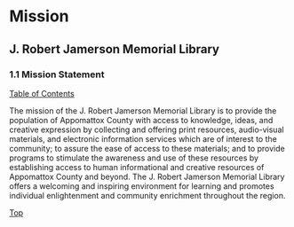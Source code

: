 [0]: /README.md
[1.1]: mission-statement.md

# Mission
## J. Robert Jamerson Memorial Library
### 1.1 Mission Statement
[Table of Contents][0]

The mission of the J. Robert Jamerson Memorial Library is to provide the population of Appomattox County with access to knowledge, ideas, and creative expression by collecting and offering print resources, audio-visual materials, and electronic information services which are of interest to the community; to assure the ease of access to these materials; and to provide programs to stimulate the awareness and use of these resources by establishing access to human informational and creative resources of Appomattox County and beyond. The J. Robert Jamerson Memorial Library offers a welcoming and inspiring environment for learning and promotes individual enlightenment and community enrichment throughout the region.

[Top][1.1]